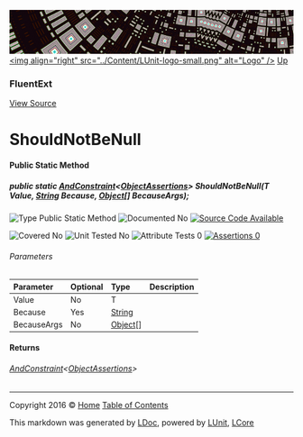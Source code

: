![](../Content/LUnit-banner-small.png "")
[&lt;img align=&quot;right&quot; src=&quot;../Content/LUnit-logo-small.png&quot; alt=&quot;Logo&quot; /&gt;](../../README.md)
[Up](FluentExt.md)

### FluentExt
[View Source](../Extensions/FluentExt.cs)

# ShouldNotBeNull

#### Public Static Method

##### public static <a href="https://github.com/dennisdoomen/fluentassertions/wiki#basic-assertions" alt="" target="_blank">AndConstraint</a>&lt;<a href="https://github.com/dennisdoomen/fluentassertions/wiki#basic-assertions" alt="" target="_blank">ObjectAssertions</a>&gt; ShouldNotBeNull(T Value, <a href="https://msdn.microsoft.com/en-us/library/system.string.aspx" alt="">String</a> Because, <a href="https://msdn.microsoft.com/en-us/library/system.object.aspx" alt="">Object</a>[] BecauseArgs);

![Type Public Static Method](http://b.repl.ca/v1/Type-Public%20Static%20Method-blue.png "")     ![Documented No](http://b.repl.ca/v1/Documented-No-red.png "") [![Source Code Available](http://b.repl.ca/v1/Source%20Code-Available-brightgreen.png "")](../Extensions/FluentExt.cs#L700)

![Covered No](http://b.repl.ca/v1/Covered-No-red.png "") ![Unit Tested No](http://b.repl.ca/v1/Unit%20Tested-No-lightgrey.png "") ![Attribute Tests 0](http://b.repl.ca/v1/Attribute%20Tests-0-lightgrey.png "") [![Assertions 0](http://b.repl.ca/v1/Assertions-0-lightgrey.png "")](../Extensions/FluentExt.cs)

###### Parameters

Parameter | Optional | Type | Description
:---  | :---  | :---  | :--- 
Value | No | T | 
Because | Yes | [String](https://msdn.microsoft.com/en-us/library/system.string.aspx) | 
BecauseArgs | No | [Object](https://msdn.microsoft.com/en-us/library/system.object.aspx)[] | 


#### Returns

###### <a href="https://github.com/dennisdoomen/fluentassertions/wiki#basic-assertions" alt="" target="_blank">AndConstraint</a>&lt;<a href="https://github.com/dennisdoomen/fluentassertions/wiki#basic-assertions" alt="" target="_blank">ObjectAssertions</a>&gt;



---

Copyright 2016 &copy; [Home](../../README.md) [Table of Contents](../../TableOfContents.md)

This markdown was generated by [LDoc](https://github.com/CodeSingularity/LDoc), powered by [LUnit](https://github.com/CodeSingularity/LUnit), [LCore](https://github.com/CodeSingularity/LCore)
